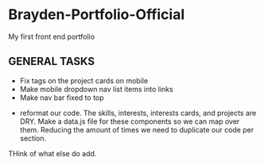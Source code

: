 # Brayden-Portfolio-Official
 My first front end portfolio
 ## GENERAL TASKS

 <!-- *  Fix skills section on mobile, the skill blocks are way to close to the header -->
 *  Fix tags on the project cards on mobile
 *  Make mobile dropdown nav list items into links
 *  Make nav bar fixed to top
 <!-- *  reposition the interests hover cards on mobile so they stay within screen -->
 *  reformat our code. The skills, interests, interests cards, and projects are DRY. Make a data.js file for these components so we can map over them. Reducing the amount of times we need to duplicate our code per section.
 <!-- *  Add a footer  -->


THink of what else do add.



